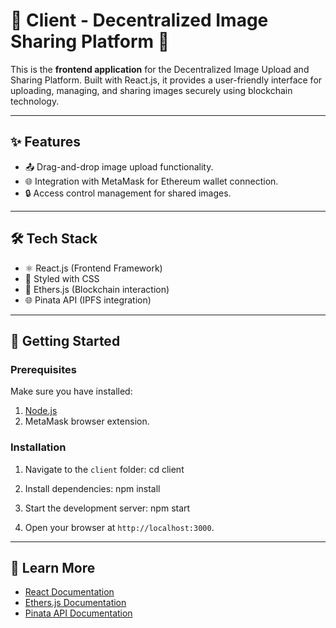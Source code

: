 # 🌟 Client - Decentralized Image Sharing Platform 🎨

This is the **frontend application** for the Decentralized Image Upload and Sharing Platform. Built with React.js, it provides a user-friendly interface for uploading, managing, and sharing images securely using blockchain technology.

---

## **✨ Features**
- 📤 Drag-and-drop image upload functionality.
- 🌐 Integration with MetaMask for Ethereum wallet connection.
- 🔒 Access control management for shared images.

---

## **🛠️ Tech Stack**
- ⚛️ React.js (Frontend Framework)
- 💅 Styled with CSS 
- 🔗 Ethers.js (Blockchain interaction)
- 🌐 Pinata API (IPFS integration)

---

## **🚀 Getting Started**

### Prerequisites
Make sure you have installed:
1. [Node.js](https://nodejs.org/)
2. MetaMask browser extension.

### Installation

1. Navigate to the `client` folder:
cd client

2. Install dependencies:
npm install

3. Start the development server:
npm start

4. Open your browser at `http://localhost:3000`.

---


## **📖 Learn More**
- [React Documentation](https://reactjs.org/docs/getting-started.html)
- [Ethers.js Documentation](https://docs.ethers.io/)
- [Pinata API Documentation](https://www.pinata.cloud/documentation)
